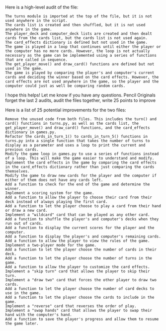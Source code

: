 Here is a high-level audit of the file:

    The turns module is imported at the top of the file, but it is not used anywhere in the script.
    The cards list is created and then shuffled, but it is not used anywhere in the game.
    The player_deck and computer_deck lists are created and then dealt cards from the cards list, but the cards list is not used again.
    The card_effects dictionary is defined but not used in the game.
    The game is played in a loop that continues until either the player or the computer has no more cards. However, the loop is not actually necessary as the game can be implemented using a series of functions that are called in sequence.
    The get_player_move() and draw_card() functions are defined but not used in the game.
    The game is played by comparing the player's and computer's current cards and deciding the winner based on the card effects. However, the card effects are not used anywhere in the game, so the player and the computer could just as well be comparing random cards.

I hope this helps! Let me know if you have any questions.
Pencil Originals
forget the last 2 audits, audit the files together, write 25 points to improve

Here is a list of 25 potential improvements for the two files:

    Remove the unused code from both files. This includes the turn() and card() functions in turns.py, as well as the cards list, the get_player_move() and draw_card() functions, and the card_effects dictionary in games.py.
    Refactor the cards_in_turn_1() to cards_in_turn_5() functions in turns.py into a single function that takes the number of turns to display as a parameter and uses a loop to print the current and previous cards.
    Modify the game loop in games.py to use a series of functions instead of a loop. This will make the game easier to understand and modify.
    Implement the card effects in the game by comparing the card effects in the card_effects dictionary rather than just comparing the cards themselves.
    Modify the game to draw new cards for the player and the computer if either of them does not have any cards left.
    Add a function to check for the end of the game and determine the winner.
    Implement a scoring system for the game.
    Add a function to allow the player to choose their card from their deck instead of always playing the first card.
    Add a function to let the player choose to play a card from their hand or draw a new card.
    Implement a "wildcard" card that can be played as any other card.
    Add a function to shuffle the player's and computer's decks when they run out of cards.
    Add a function to display the current scores for the player and the computer.
    Add a function to display the player's and computer's remaining cards.
    Add a function to allow the player to view the rules of the game.
    Implement a two-player mode for the game.
    Add a function to let the player choose the number of cards in their deck.
    Add a function to let the player choose the number of turns in the game.
    Add a function to allow the player to customize the card effects.
    Implement a "skip turn" card that allows the player to skip their turn.
    Implement a "draw two" card that forces the other player to draw two cards.
    Add a function to let the player choose the number of card decks to use in the game.
    Add a function to let the player choose the cards to include in the game.
    Implement a "reverse" card that reverses the order of play.
    Implement a "swap hands" card that allows the player to swap their hand with the computer's hand.
    Add a function to save the player's progress and allow them to resume the game later.
